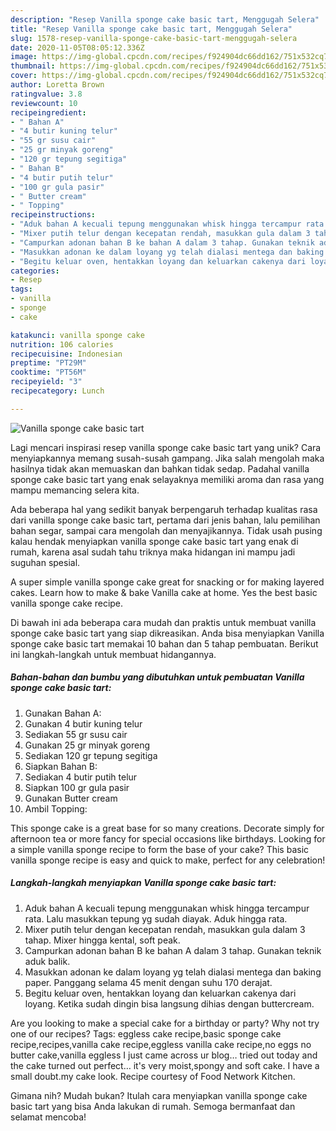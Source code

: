 ```yaml
---
description: "Resep Vanilla sponge cake basic tart, Menggugah Selera"
title: "Resep Vanilla sponge cake basic tart, Menggugah Selera"
slug: 1578-resep-vanilla-sponge-cake-basic-tart-menggugah-selera
date: 2020-11-05T08:05:12.336Z
image: https://img-global.cpcdn.com/recipes/f924904dc66dd162/751x532cq70/vanilla-sponge-cake-basic-tart-foto-resep-utama.jpg
thumbnail: https://img-global.cpcdn.com/recipes/f924904dc66dd162/751x532cq70/vanilla-sponge-cake-basic-tart-foto-resep-utama.jpg
cover: https://img-global.cpcdn.com/recipes/f924904dc66dd162/751x532cq70/vanilla-sponge-cake-basic-tart-foto-resep-utama.jpg
author: Loretta Brown
ratingvalue: 3.8
reviewcount: 10
recipeingredient:
- " Bahan A"
- "4 butir kuning telur"
- "55 gr susu cair"
- "25 gr minyak goreng"
- "120 gr tepung segitiga"
- " Bahan B"
- "4 butir putih telur"
- "100 gr gula pasir"
- " Butter cream"
- " Topping"
recipeinstructions:
- "Aduk bahan A kecuali tepung menggunakan whisk hingga tercampur rata. Lalu masukkan tepung yg sudah diayak. Aduk hingga rata."
- "Mixer putih telur dengan kecepatan rendah, masukkan gula dalam 3 tahap. Mixer hingga kental, soft peak."
- "Campurkan adonan bahan B ke bahan A dalam 3 tahap. Gunakan teknik aduk balik."
- "Masukkan adonan ke dalam loyang yg telah dialasi mentega dan baking paper. Panggang selama 45 menit dengan suhu 170 derajat."
- "Begitu keluar oven, hentakkan loyang dan keluarkan cakenya dari loyang. Ketika sudah dingin bisa langsung dihias dengan buttercream."
categories:
- Resep
tags:
- vanilla
- sponge
- cake

katakunci: vanilla sponge cake 
nutrition: 106 calories
recipecuisine: Indonesian
preptime: "PT29M"
cooktime: "PT56M"
recipeyield: "3"
recipecategory: Lunch

---
```



![Vanilla sponge cake basic tart](https://img-global.cpcdn.com/recipes/f924904dc66dd162/751x532cq70/vanilla-sponge-cake-basic-tart-foto-resep-utama.jpg)

Lagi mencari inspirasi resep vanilla sponge cake basic tart yang unik? Cara menyiapkannya memang susah-susah gampang. Jika salah mengolah maka hasilnya tidak akan memuaskan dan bahkan tidak sedap. Padahal vanilla sponge cake basic tart yang enak selayaknya memiliki aroma dan rasa yang mampu memancing selera kita.

Ada beberapa hal yang sedikit banyak berpengaruh terhadap kualitas rasa dari vanilla sponge cake basic tart, pertama dari jenis bahan, lalu pemilihan bahan segar, sampai cara mengolah dan menyajikannya. Tidak usah pusing kalau hendak menyiapkan vanilla sponge cake basic tart yang enak di rumah, karena asal sudah tahu triknya maka hidangan ini mampu jadi suguhan spesial.

A super simple vanilla sponge cake great for snacking or for making layered cakes. Learn how to make &amp; bake Vanilla cake at home. Yes the best basic vanilla sponge cake recipe.


Di bawah ini ada beberapa cara mudah dan praktis untuk membuat vanilla sponge cake basic tart yang siap dikreasikan. Anda bisa menyiapkan Vanilla sponge cake basic tart memakai 10 bahan dan 5 tahap pembuatan. Berikut ini langkah-langkah untuk membuat hidangannya.

<!--inarticleads1-->

##### Bahan-bahan dan bumbu yang dibutuhkan untuk pembuatan Vanilla sponge cake basic tart:

1. Gunakan  Bahan A:
1. Gunakan 4 butir kuning telur
1. Sediakan 55 gr susu cair
1. Gunakan 25 gr minyak goreng
1. Sediakan 120 gr tepung segitiga
1. Siapkan  Bahan B:
1. Sediakan 4 butir putih telur
1. Siapkan 100 gr gula pasir
1. Gunakan  Butter cream
1. Ambil  Topping:


This sponge cake is a great base for so many creations. Decorate simply for afternoon tea or more fancy for special occasions like birthdays. Looking for a simple vanilla sponge recipe to form the base of your cake? This basic vanilla sponge recipe is easy and quick to make, perfect for any celebration! 

<!--inarticleads2-->

##### Langkah-langkah menyiapkan Vanilla sponge cake basic tart:

1. Aduk bahan A kecuali tepung menggunakan whisk hingga tercampur rata. Lalu masukkan tepung yg sudah diayak. Aduk hingga rata.
1. Mixer putih telur dengan kecepatan rendah, masukkan gula dalam 3 tahap. Mixer hingga kental, soft peak.
1. Campurkan adonan bahan B ke bahan A dalam 3 tahap. Gunakan teknik aduk balik.
1. Masukkan adonan ke dalam loyang yg telah dialasi mentega dan baking paper. Panggang selama 45 menit dengan suhu 170 derajat.
1. Begitu keluar oven, hentakkan loyang dan keluarkan cakenya dari loyang. Ketika sudah dingin bisa langsung dihias dengan buttercream.


Are you looking to make a special cake for a birthday or party? Why not try one of our recipes? Tags: eggless cake recipe,basic sponge cake recipe,recipes,vanilla cake recipe,eggless vanilla cake recipe,no eggs no butter cake,vanilla eggless I just came across ur blog… tried out today and the cake turned out perfect… it&#39;s very moist,spongy and soft cake. I have a small doubt.my cake look. Recipe courtesy of Food Network Kitchen. 

Gimana nih? Mudah bukan? Itulah cara menyiapkan vanilla sponge cake basic tart yang bisa Anda lakukan di rumah. Semoga bermanfaat dan selamat mencoba!
